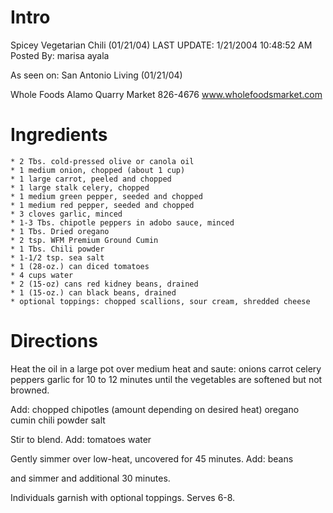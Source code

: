 # Intro
Spicey Vegetarian Chili (01/21/04)
LAST UPDATE: 1/21/2004 10:48:52 AM
Posted By: marisa ayala

As seen on:
San Antonio Living (01/21/04)

Whole Foods
Alamo Quarry Market
826-4676
www.wholefoodsmarket.com

# Ingredients
    * 2 Tbs. cold-pressed olive or canola oil
    * 1 medium onion, chopped (about 1 cup)
    * 1 large carrot, peeled and chopped
    * 1 large stalk celery, chopped
    * 1 medium green pepper, seeded and chopped
    * 1 medium red pepper, seeded and chopped
    * 3 cloves garlic, minced
    * 1-3 Tbs. chipotle peppers in adobo sauce, minced
    * 1 Tbs. Dried oregano
    * 2 tsp. WFM Premium Ground Cumin
    * 1 Tbs. Chili powder
    * 1-1/2 tsp. sea salt
    * 1 (28-oz.) can diced tomatoes
    * 4 cups water
    * 2 (15-oz) cans red kidney beans, drained
    * 1 (15-oz.) can black beans, drained
    * optional toppings: chopped scallions, sour cream, shredded cheese

# Directions
Heat the oil in a large pot over medium heat and saute:
	onions
	carrot
	celery
	peppers
	garlic
for 10 to 12 minutes until the vegetables are softened but not browned.

Add:
	chopped chipotles (amount depending on desired heat)
	oregano
	cumin
	chili powder
	salt

Stir to blend. Add:
	tomatoes
	water

Gently simmer over low-heat, uncovered for 45 minutes. Add:
	beans

and simmer and additional 30 minutes.

Individuals garnish with optional toppings. Serves 6-8.
